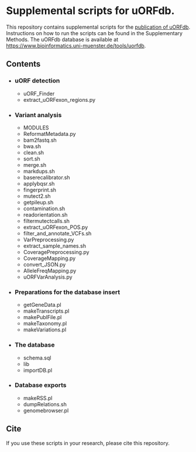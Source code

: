# Supplemental scripts for uORFdb.
This repository contains supplemental scripts for the [publication of uORFdb](https://doi.org/10.1093/nar/gkac899).
Instructions on how to run the scripts can be found in the Supplementary Methods.
The uORFdb database is available at https://www.bioinformatics.uni-muenster.de/tools/uorfdb.

## Contents
- ### uORF detection
	- uORF_Finder
	- extract_uORFexon_regions.py

- ### Variant analysis
	- MODULES
	- ReformatMetadata.py
	- bam2fastq.sh
	- bwa.sh
	- clean.sh
	- sort.sh
	- merge.sh
	- markdups.sh
	- baserecalibrator.sh
	- applybqsr.sh
	- fingerprint.sh
	- mutect2.sh
	- getpileup.sh
	- contamination.sh
	- readorientation.sh
	- filtermutectcalls.sh
	- extract_uORFexon_POS.py
	- filter_and_annotate_VCFs.sh
	- VarPreprocessing.py
	- extract_sample_names.sh
	- CoveragePreprocessing.py
	- CoverageMapping.py
	- convert_JSON.py
	- AlleleFreqMapping.py
	- uORFVarAnalysis.py

- ### Preparations for the database insert
	- getGeneData.pl
	- makeTranscripts.pl
	- makePublFile.pl
	- makeTaxonomy.pl
	- makeVariations.pl

- ### The database
	- schema.sql
	- lib
	- importDB.pl	

- ### Database exports
	- makeRSS.pl
	- dumpRelations.sh
	- genomebrowser.pl	

## Cite
If you use these scripts in your research, please cite this repository.
